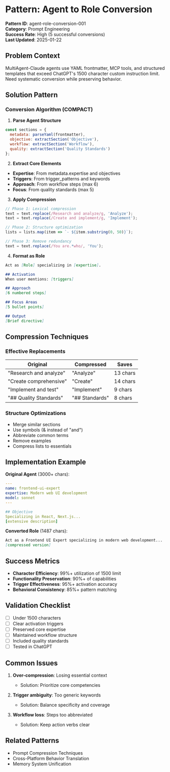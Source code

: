 # Pattern: Agent to Role Conversion

**Pattern ID**: agent-role-conversion-001  
**Category**: Prompt Engineering  
**Success Rate**: High (5 successful conversions)  
**Last Updated**: 2025-01-22

## Problem Context

MultiAgent-Claude agents use YAML frontmatter, MCP tools, and structured templates that exceed ChatGPT's 1500 character custom instruction limit. Need systematic conversion while preserving behavior.

## Solution Pattern

### Conversion Algorithm (COMPACT)

1. **Parse Agent Structure**
```javascript
const sections = {
  metadata: parseYaml(frontmatter),
  objective: extractSection('Objective'),
  workflow: extractSection('Workflow'),
  quality: extractSection('Quality Standards')
};
```

2. **Extract Core Elements**
- **Expertise**: From metadata.expertise and objectives
- **Triggers**: From trigger_patterns and keywords
- **Approach**: From workflow steps (max 6)
- **Focus**: From quality standards (max 5)

3. **Apply Compression**
```javascript
// Phase 1: Lexical compression
text = text.replace(/Research and analyze/g, 'Analyze');
text = text.replace(/Create and implement/g, 'Implement');

// Phase 2: Structure optimization
lists = lists.map(item => `- ${item.substring(0, 50)}`);

// Phase 3: Remove redundancy
text = text.replace(/You are.*who/, 'You');
```

4. **Format as Role**
```markdown
Act as [Role] specializing in [expertise].

## Activation
When user mentions: [triggers]

## Approach
[6 numbered steps]

## Focus Areas
[5 bullet points]

## Output
[Brief directive]
```

## Compression Techniques

### Effective Replacements
| Original | Compressed | Saves |
|----------|------------|-------|
| "Research and analyze" | "Analyze" | 13 chars |
| "Create comprehensive" | "Create" | 14 chars |
| "Implement and test" | "Implement" | 9 chars |
| "## Quality Standards" | "## Standards" | 8 chars |

### Structure Optimizations
- Merge similar sections
- Use symbols (& instead of "and")
- Abbreviate common terms
- Remove examples
- Compress lists to essentials

## Implementation Example

**Original Agent** (3000+ chars):
```yaml
---
name: frontend-ui-expert
expertise: Modern web UI development
model: sonnet
---

## Objective
Specializing in React, Next.js...
[extensive description]
```

**Converted Role** (1487 chars):
```markdown
Act as a Frontend UI Expert specializing in modern web development...
[compressed version]
```

## Success Metrics

- **Character Efficiency**: 99%+ utilization of 1500 limit
- **Functionality Preservation**: 90%+ of capabilities
- **Trigger Effectiveness**: 95%+ activation accuracy
- **Behavioral Consistency**: 85%+ pattern matching

## Validation Checklist

- [ ] Under 1500 characters
- [ ] Clear activation triggers
- [ ] Preserved core expertise
- [ ] Maintained workflow structure
- [ ] Included quality standards
- [ ] Tested in ChatGPT

## Common Issues

1. **Over-compression**: Losing essential context
   - Solution: Prioritize core competencies

2. **Trigger ambiguity**: Too generic keywords
   - Solution: Balance specificity and coverage

3. **Workflow loss**: Steps too abbreviated
   - Solution: Keep action verbs clear

## Related Patterns

- Prompt Compression Techniques
- Cross-Platform Behavior Translation
- Memory System Unification